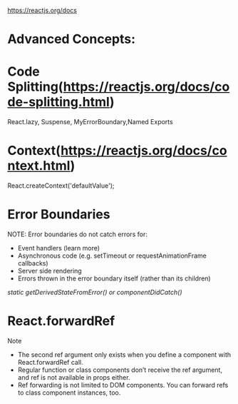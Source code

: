 https://reactjs.org/docs

# Advanced Concepts:
# Code Splitting(https://reactjs.org/docs/code-splitting.html)
  React.lazy, Suspense, MyErrorBoundary,Named Exports
# Context(https://reactjs.org/docs/context.html)
  React.createContext('defaultValue');
# Error Boundaries
NOTE: Error boundaries do not catch errors for:

* Event handlers (learn more)
* Asynchronous code (e.g. setTimeout or requestAnimationFrame callbacks)
* Server side rendering
* Errors thrown in the error boundary itself (rather than its children)
 
*static getDerivedStateFromError() or componentDidCatch()*

# React.forwardRef
Note

* The second ref argument only exists when you define a component with React.forwardRef call. 
* Regular function or class components don’t receive the ref argument, and ref is not available in props either.
* Ref forwarding is not limited to DOM components. You can forward refs to class component instances, too.
